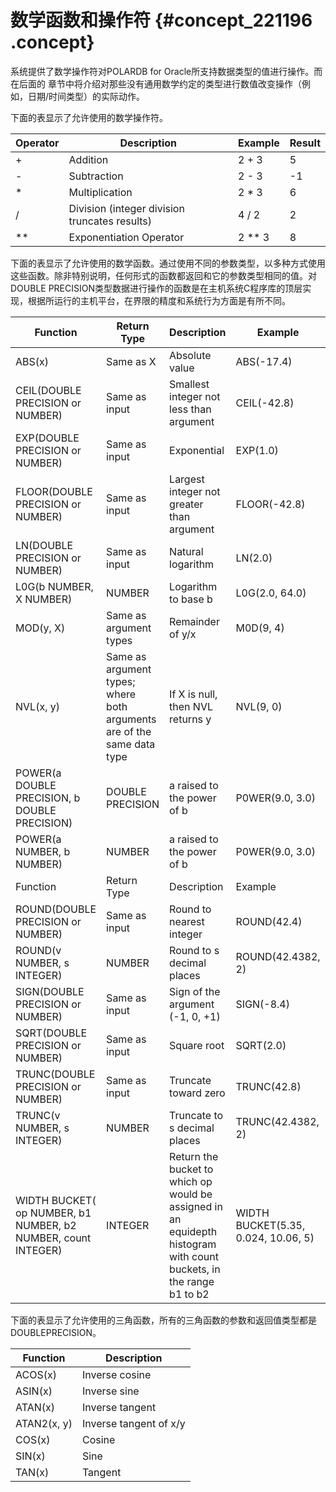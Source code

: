 # 数学函数和操作符 {#concept_221196 .concept}

系统提供了数学操作符对POLARDB for Oracle所支持数据类型的值进行操作。而在后面的 章节中将介绍对那些没有通用数学约定的类型进行数值改变操作（例如，日期/时间类型）的实际动作。

下面的表显示了允许使用的数学操作符。

|Operator|Description|Example|Result|
|--------|-----------|-------|------|
|+|Addition|2 + 3|5|
|-|Subtraction|2 - 3|-1|
|\*|Multiplication|2 \* 3|6|
|/|Division \(integer division truncates results\)|4 / 2|2|
|\*\*|Exponentiation Operator|2 \*\* 3|8|

下面的表显示了允许使用的数学函数。通过使用不同的参数类型，以多种方式使用这些函数。除非特别说明，任何形式的函数都返回和它的参数类型相同的值。对DOUBLE PRECISION类型数据进行操作的函数是在主机系统C程序库的顶层实现，根据所运行的主机平台，在界限的精度和系统行为方面是有所不同。

|Function|Return Type|Description|Example|Result|
|--------|-----------|-----------|-------|------|
|ABS\(x\)|Same as X|Absolute value|ABS\(-17.4\)|17.4|
|CEIL\(DOUBLE PRECISION or NUMBER\)|Same as input|Smallest integer not less than argument|CEIL\(-42.8\)|-42|
|EXP\(DOUBLE PRECISION or NUMBER\)|Same as input|Exponential|EXP\(1.0\)|2.71828182845904 52|
|FLOOR\(DOUBLE PRECISION or NUMBER\)|Same as input|Largest integer not greater than argument|FLOOR\(-42.8\)|43|
|LN\(DOUBLE PRECISION or NUMBER\)|Same as input|Natural logarithm|LN\(2.0\)|0.69314718055994 53|
|L0G\(b NUMBER, X NUMBER\)|NUMBER|Logarithm to base b|L0G\(2.0, 64.0\)|6.00000000000000 00|
|MOD\(y, X\)|Same as argument types|Remainder of y/x|M0D\(9, 4\)|1|
|NVL\(x, y\)|Same as argument types; where both arguments are of the same data type|If X is null, then NVL returns y|NVL\(9, 0\)|9|
|POWER\(a DOUBLE PRECISION, b DOUBLE PRECISION\)|DOUBLE PRECISION|a raised to the power of b|P0WER\(9.0, 3.0\)|729.000000000000 0000|
|POWER\(a NUMBER, b NUMBER\)|NUMBER|a raised to the power of b|P0WER\(9.0, 3.0\)|729.000000000000 0000|
|Function|Return Type|Description|Example|Result|
|ROUND\(DOUBLE PRECISION or NUMBER\)|Same as input|Round to nearest integer|ROUND\(42.4\)|42|
|ROUND\(v NUMBER, s INTEGER\)|NUMBER|Round to s decimal places|ROUND\(42.4382, 2\)|42.44|
|SIGN\(DOUBLE PRECISION or NUMBER\)|Same as input|Sign of the argument \(-1, 0, +1\)|SIGN\(-8.4\)|-1|
|SQRT\(DOUBLE PRECISION or NUMBER\)|Same as input|Square root|SQRT\(2.0\)|1.41421356237309 5|
|TRUNC\(DOUBLE PRECISION or NUMBER\)|Same as input|Truncate toward zero|TRUNC\(42.8\)|42|
|TRUNC\(v NUMBER, s INTEGER\)|NUMBER|Truncate to s decimal places|TRUNC\(42.4382, 2\)|42.43|
|WIDTH BUCKET\( op NUMBER, b1 NUMBER, b2 NUMBER, count INTEGER\)|INTEGER|Return the bucket to which op would be assigned in an equidepth histogram with count buckets, in the range b1 to b2|WIDTH BUCKET\(5.35, 0.024, 10.06, 5\)|3|

下面的表显示了允许使用的三角函数，所有的三角函数的参数和返回值类型都是DOUBLEPRECISION。

|Function|Description|
|--------|-----------|
|ACOS\(x\)|Inverse cosine|
|ASIN\(x\)|Inverse sine|
|ATAN\(x\)|Inverse tangent|
|ATAN2\(x, y\)|Inverse tangent of x/y|
|COS\(x\)|Cosine|
|SIN\(x\)|Sine|
|TAN\(x\)|Tangent|

